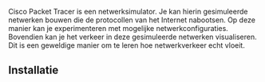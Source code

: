Cisco Packet Tracer is een netwerksimulator. Je kan hierin gesimuleerde netwerken bouwen die de protocollen van het Internet nabootsen. Op deze manier kan je experimenteren met mogelijke netwerkconfiguraties. Bovendien kan je het verkeer in deze gesimuleerde netwerken visualiseren. Dit is een geweldige manier om te leren hoe netwerkverkeer echt vloeit.

 ## Installatie
 
